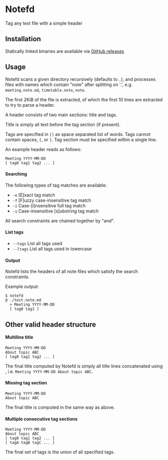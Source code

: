 # Notefd
Tag any text file with a simple header

## Installation

Statically linked binaries are available via [GitHub releases](https://github.com/darrenldl/notefd/releases)

## Usage

Notefd scans a given directory recursively (defaults to `.`),
and processes files with names which contain "note" after splitting on '.', e.g.
`meeting.note.md`, `timetable.note`, `note`.

The first 2KiB of the file is extracted, of which the first 10 lines are extracted
to try to parse a header.

A header consists of two main sections: title and tags.

Title is simply all text before the tag section (if present).

Tags are specified in `[]` as space separated list of words.
Tags cannot contain spaces, `[`, or `]`.
Tag section must be specified within a single line.

An example header reads as follows:
```
Meeting YYYY-MM-DD
[ tag0 tag1 tag2 ... ]
```

#### Searching

The following types of tag matches are available:

- `-e` [E]xact tag match
- `-f` [F]uzzy case-insensitive tag match
- `-i` Case-[i]nsensitive full tag match
- `-s` Case-insensitive [s]ubstring tag match

All search constraints are chained together by "and".

#### List tags

- `--tags` List all tags used
- `--ltags` List all tags used in lowercase

#### Output

Notefd lists the headers of all note files which satisfy the search constraints.

Example output:
```
$ notefd
@ ./test.note.md
  > Meeting YYYY-MM-DD
  [ tag0 tag1 ]
```

## Other valid header structure

#### Multiline title
```
Meeting YYYY-MM-DD
About topic ABC
[ tag0 tag1 tag2 ... ]
```

The final title computed by Notefd is simply all title lines
concatenated using ` `, i.e. `Meeting YYYY-MM-DD About topic ABC`.

#### Missing tag section
```
Meeting YYYY-MM-DD
About topic ABC
```

The final title is computed in the same way as above.

#### Multiple consecutive tag sections
```
Meeting YYYY-MM-DD
About topic ABC
[ tag0 tag1 tag2 ... ]
[ tagA tagB tagC ... ]
```

The final set of tags is the union of all specified tags.
